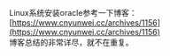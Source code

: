 Linux系统安装oracle参考一下博客：<br>
[https://www.cnyunwei.cc/archives/1156](https://www.cnyunwei.cc/archives/1156)<br>
博客总结的非常详尽，就不在重复。<br>
